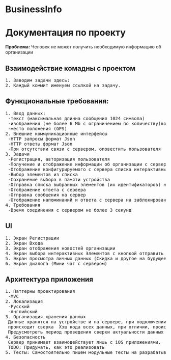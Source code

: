 # BusinessInfo
<h1>Документация по проекту</h1>

<p><strong>Проблема:</strong> Человек не может получить необходимую информацию об организации</p>

<h2>Взаимодействие комадны с проектом</h2>
<pre>
1. Заводим задачи здесь:
2. Каждый коммит именуем ссылкой на задачу.
</pre>

<h2>Функциональные требования:</h2>
<pre>
1. Ввод данных:
 -текст (максимальная длинна сообщения 1024 символа)
 -изображения (не более 6 Mb с ограничением по количеству(возможно одно - аватарка))
 -место положения (GPS)
2. Внешние коммуникационные интерфейсы
 -HTTP запросы формат Json
 -HTTP ответы формат Json
 -При отсутствии связи с сервером, оповестить пользователя  (Пример Youtube)
3. Задачи
 -Регистрация, авторизация пользователя
 -Получение и отображение информации об организации с сервера
 -Отображение конфигурируемого с сервера списка интерактивных элементов (далее - Элементов)
 -Выбор элементов из списка 
 -Сохранение выбора в памяти устройства
 -Отправка списка выбранных элементов (их идентификаторов) на сервер
 -Отображение ответа с сервера
 -Отправка сообщения на сервер
 -Отображение напоминаний и ответа с сервера на заблокированном устройстве
4. Требования
 -Время соединения с сервером не более 3 секунд
</pre>
<h2>UI</h2>
<pre>
1. Экран Регистрации
2. Экран Входа
3. Экран отображения новостей организации
4. Экран выбора интерактивных Элементов с кнопкой отправить
5. Экран просмотра личных данных (Скидка и другое на будущее)
6. Экран диалога (Мини чат с сервером)
</pre>

<h2>Архитектура приложения</h2>
<pre>
1. Паттерны проектирования 
 -MVC
2. Локализация
 -Русский
 -Английский
3. Организация хранения данных
 Данные хранятся на устройстве и на сервере, при подключении к серверу
 происходит сверка  Хэш кода всех данных, при отличии, происходит обновление.
 Предусмотреть период проведения сверки актуальности данных для Разных View.
4. Безопасность
 Сервер принимает взаимодействует лишь с iOS приложениями.
 TODO: Придумать, как это реализовать
5. Тесты: Самостоятельно пишем модульные тесты на разрабатываемый функционал.
</pre>
